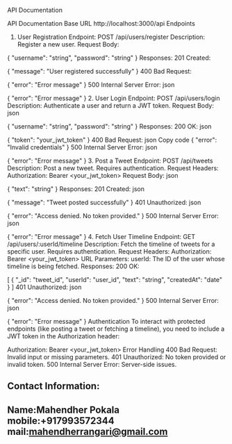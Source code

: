 API Documentation

API Documentation
Base URL
http://localhost:3000/api
Endpoints
1. User Registration
Endpoint: POST /api/users/register
Description: Register a new user.
Request Body:



{
  "username": "string",
  "password": "string"
}
Responses:
201 Created:


{
  "message": "User registered successfully"
}
400 Bad Request:


{
  "error": "Error message"
}
500 Internal Server Error:
json

{
  "error": "Error message"
}
2. User Login
Endpoint: POST /api/users/login
Description: Authenticate a user and return a JWT token.
Request Body:
json

{
  "username": "string",
  "password": "string"
}
Responses:
200 OK:
json

{
  "token": "your_jwt_token"
}
400 Bad Request:
json
Copy code
{
  "error": "Invalid credentials"
}
500 Internal Server Error:
json

{
  "error": "Error message"
}
3. Post a Tweet
Endpoint: POST /api/tweets
Description: Post a new tweet. Requires authentication.
Request Headers:
Authorization: Bearer <your_jwt_token>
Request Body:
json

{
  "text": "string"
}
Responses:
201 Created:
json

{
  "message": "Tweet posted successfully"
}
401 Unauthorized:
json

{
  "error": "Access denied. No token provided."
}
500 Internal Server Error:
json

{
  "error": "Error message"
}
4. Fetch User Timeline
Endpoint: GET /api/users/:userId/timeline
Description: Fetch the timeline of tweets for a specific user. Requires authentication.
Request Headers:
Authorization: Bearer <your_jwt_token>
URL Parameters:
userId: The ID of the user whose timeline is being fetched.
Responses:
200 OK:

[
  {
    "_id": "tweet_id",
    "userId": "user_id",
    "text": "string",
    "createdAt": "date"
  }
]
401 Unauthorized:
json

{
  "error": "Access denied. No token provided."
}
500 Internal Server Error:
json

{
  "error": "Error message"
}
Authentication
To interact with protected endpoints (like posting a tweet or fetching a timeline), you need to include a JWT token in the Authorization header:

Authorization: Bearer <your_jwt_token>
Error Handling
400 Bad Request: Invalid input or missing parameters.
401 Unauthorized: No token provided or invalid token.
500 Internal Server Error: Server-side issues.

   Contact Information:
------------------------------
Name:Mahendher Pokala
mobile:+917993572344
mail:mahendherrangari@gmail.com
-------------------------------
